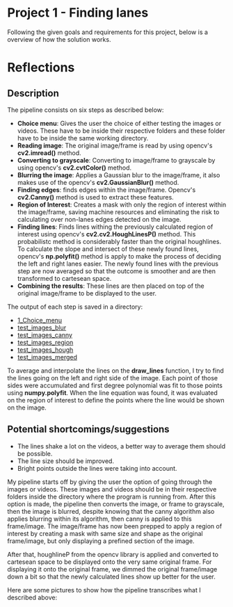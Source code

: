 
# Project 1 - Finding lanes

Following the given goals and requirements for this project, below is a overview of how the solution works.

# Reflections

## Description
The pipeline consists on six steps as described below:

- **Choice menu**: Gives the user the choice of either testing the images or videos. These have to be inside their respective folders and these folder have to be inside the same working directory.
- **Reading image**: The original image/frame is read by using opencv's **cv2.imread()** method.
- **Converting to grayscale**: Converting to image/frame to grayscale by using opencv's **cv2.cvtColor()** method.
- **Blurring the image**: Applies a Gaussian blur to the image/frame, it also makes use of the opencv's **cv2.GaussianBlur()** method.
- **Finding edges**: finds edges within the image/frame. Opencv's **cv2.Canny()** method is used to extract these features.
- **Region of Interest**: Creates a mask with only the region of interest within the image/frame, saving machine resources and eliminating the risk to calculating over non-lanes edges detected on the image.
- **Finding lines**: Finds lines withing the previously calculated region of interest using opencv's  **cv2.cv2.HoughLinesP()** method. This probabilistc method is considerably faster than the original houghlines. To calculate the slope and intersect of these newly found lines, opencv's **np.polyfit()** method is apply to make the process of deciding the left and right lanes easier. The newly found lines with the previous step are now averaged so that the outcome is smoother and are then transformed to cartesean space. 
- **Combining the results**: These lines are then placed on top of the original image/frame to be displayed to the user.

The output of each step is saved in a directory:

- [1_Choice_menu](1_Choice_menusds)
- [test_images_blur](test_images_blur)
- [test_images_canny](test_images_canny)
- [test_images_region](test_images_region)
- [test_images_hough](test_images_hough)
- [test_images_merged](test_images_merged)

To average and interpolate the lines on the **draw_lines** function, I try to find the lines going on the left and right side of the image. Each point of those sides were accumulated and first degree polynomial was fit to those points using **numpy.polyfit**. When the line equation was found, it was evaluated on the region of interest to define the points where the line would be shown on the image.

## Potential shortcomings/suggestions

- The lines shake a lot on the videos, a better way to average them should be possible.
- The line size should be improved.
- Bright points outside the lines were taking into account.

My pipeline starts off by giving the user the option of going through the images or videos. These images and videos should be in their respective folders inside the directory where the program is running from. After this option is made, the pipeline then converts the image, or frame to grayscale, then the image is blurred, despite knowing that the canny algorithm also applies blurring within its algorithm, then canny is applied to this frame/image. The image/frame has now been prepped to apply a region of interest by creating a mask with same size and shape as the original frame/image, but only displaying a prefined section of the image.

After that, houghlineP from the opencv library is applied and converted to cartesean space to be displayed onto the very same original frame. For displaying it onto the original frame, we dimmed the original frame/image down a bit so that the newly calculated lines show up better for the user.

Here are some pictures to show how the pipeline transcribes what I described above:
